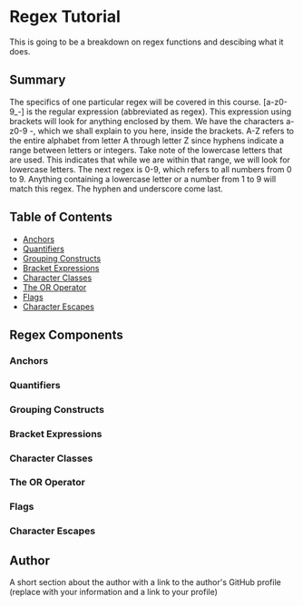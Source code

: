 # Regex Tutorial

This is going to be a breakdown on regex functions and descibing what it does.
## Summary

The specifics of one particular regex will be covered in this course. [a-z0-9_-] is the regular expression (abbreviated as regex). This expression using brackets will look for anything enclosed by them. We have the characters a-z0-9 -, which we shall explain to you here, inside the brackets. A-Z refers to the entire alphabet from letter A through letter Z since hyphens indicate a range between letters or integers. Take note of the lowercase letters that are used. This indicates that while we are within that range, we will look for lowercase letters. The next regex is 0-9, which refers to all numbers from 0 to 9. Anything containing a lowercase letter or a number from 1 to 9 will match this regex. The hyphen and underscore come last.

## Table of Contents

- [Anchors](#anchors)
- [Quantifiers](#quantifiers)
- [Grouping Constructs](#grouping-constructs)
- [Bracket Expressions](#bracket-expressions)
- [Character Classes](#character-classes)
- [The OR Operator](#the-or-operator)
- [Flags](#flags)
- [Character Escapes](#character-escapes)

## Regex Components

### Anchors

### Quantifiers

### Grouping Constructs

### Bracket Expressions

### Character Classes

### The OR Operator

### Flags

### Character Escapes

## Author

A short section about the author with a link to the author's GitHub profile (replace with your information and a link to your profile)
